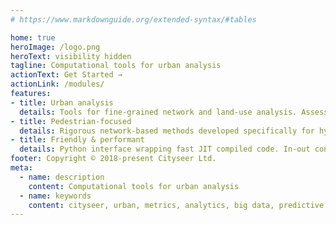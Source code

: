 ```yaml
---
# https://www.markdownguide.org/extended-syntax/#tables

home: true
heroImage: /logo.png
heroText: visibility hidden
tagline: Computational tools for urban analysis
actionText: Get Started →
actionLink: /modules/
features:
- title: Urban analysis
  details: Tools for fine-grained network and land-use analysis. Assess the morphological precursors to vibrant neighbourhoods.
- title: Pedestrian-focused
  details: Rigorous network-based methods developed specifically for hyperlocal analysis at the pedestrian scale.
- title: Friendly & performant
  details: Python interface wrapping fast JIT compiled code. In-out convenience methods for NetworkX.
footer: Copyright © 2018-present Cityseer Ltd.
meta:
  - name: description
    content: Computational tools for urban analysis
  - name: keywords
    content: cityseer, urban, metrics, analytics, big data, predictive analytics, urban design, planning, property development
---
```

